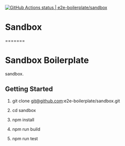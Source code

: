 [![GitHub Actions status | e2e-boilerplate/sandbox](https://github.com/e2e-boilerplate/sandbox/workflows/sandbox/badge.svg)](https://github.com/e2e-boilerplate/sandbox/actions?workflow=sandbox)

# Sandbox
=======
# Sandbox Boilerplate
    
sandbox.
    
## Getting Started

1. git clone git@github.com:e2e-boilerplate/sandbox.git
    
2. cd sandbox
    
3. npm install
    
4. npm run build
    
5. npm run test
